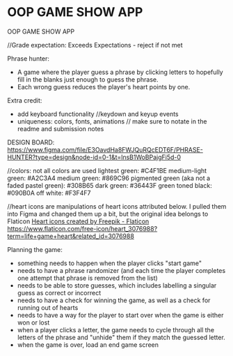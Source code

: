 # OOP GAME SHOW APP
 OOP GAME SHOW APP

//Grade expectation: Exceeds Expectations - reject if not met

Phrase hunter: 
- A game where the player guess a phrase by clicking letters to hopefully fill in the blanks just enough to guess the phrase. 
- Each wrong guess reduces the player's heart points by one. 

Extra credit:
- add keyboard functionality //keydown and keyup events
- uniqueness: colors, fonts, animations // make sure to notate in the readme and submission notes

DESIGN BOARD: https://www.figma.com/file/E3OavdHa8FWJQuRQcEDT6F/PHRASE-HUNTER?type=design&node-id=0-1&t=lnsB1WoBPajgFi5d-0

//colors: not all colors are used
lightest green: #C4F1BE
medium-light green: #A2C3A4
medium green: #869C96
pigmented green (aka not a faded pastel green): #308B65
dark green: #36443F
green toned black: #090B0A
off white: #F3F4F7

//heart icons are manipulations of heart icons attributed below. I pulled them into Figma and changed them up a bit, but the original idea belongs to Flaticon
<a href="https://www.flaticon.com/free-icons/heart" title="heart icons">Heart icons created by Freepik - Flaticon</a>
https://www.flaticon.com/free-icon/heart_3076988?term=life+game+heart&related_id=3076988


Planning the game:
- something needs to happen when the player clicks "start game"
- needs to have a phrase randomizer (and each time the player completes one attempt that phrase is removed from the list)
- needs to be able to store guesses, which includes labelling a singular guess as correct or incorrect
- needs to have a check for winning the game, as well as a check for running out of hearts
- needs to have a way for the player to start over when the game is either won or lost
- when a player clicks a letter, the game needs to cycle through all the letters of the phrase and "unhide" them if they match the guessed letter.
- when the game is over, load an end game screen 
